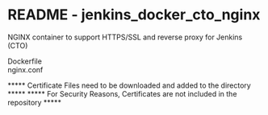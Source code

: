 # README - jenkins_docker_cto_nginx
NGINX container to support HTTPS/SSL and reverse proxy for Jenkins (CTO) </br>


Dockerfile <br/>
nginx.conf <br/>

***** Certificate Files need to be downloaded and added to the directory    *****
***** For Security Reasons, Certificates are not included in the repository *****
